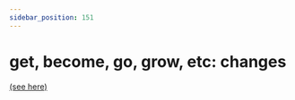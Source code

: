 ```yaml
---
sidebar_position: 151
---
```


# get, become, go, grow, etc: changes

[(see here)](./become-get-go-grow-etc-changes)
